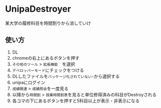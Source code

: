 # UnipaDestroyer
某大学の履修科目を時間割りから消していけ

## 使い方
1. DL
1. chromeの右上にあるボタンを押す
1. `その他のツール` > `拡張機能`　を選択
1. `デベロッパーモード`にチェックをつける
1. DLしたファイルを`パッケージ化されていない~`から選択する
1. unipaにログイン
1. `成績関連` > `成績照会`を一度見る
1. 以降から`時間割` > `授業時間割表`を見ると単位修得済みの科目がDestroyされる
1. 各コマの下にあるボタンを押すと5科目以上が表示・非表示になる
